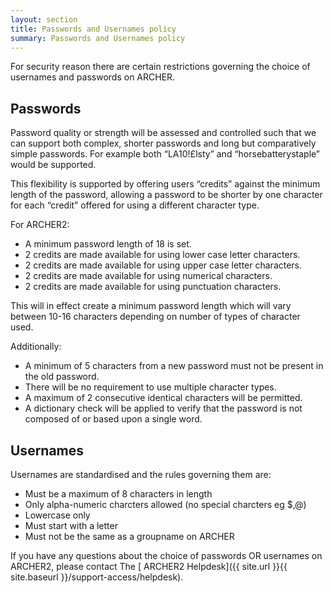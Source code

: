```yaml
---
layout: section
title: Passwords and Usernames policy
summary: Passwords and Usernames policy 
---
```



For security reason there are certain restrictions governing the choice of usernames and passwords on ARCHER.

## Passwords

Password quality or strength will be assessed and controlled such that we can support both complex, shorter passwords and long but comparatively simple passwords. For example both “LA10!£lsty” and “horsebatterystaple” would be supported.

This flexibility is supported by offering users “credits” against the minimum length of the password, allowing a password to be shorter by one character for each “credit” offered for using a different character type. 

For ARCHER2:
* A minimum password length of 18 is set.
* 2 credits are made available for using lower case letter characters.
* 2 credits are made available for using upper case letter characters.
* 2 credits are made available for using numerical characters.
* 2 credits are made available for using punctuation characters.

This will in effect create a minimum password length which will vary between 10-16 characters depending on number of types of character used.

Additionally:

* A minimum of 5 characters from a new password must not be present in the old password.
* There will be no requirement to use multiple character types.
* A maximum of 2 consecutive identical characters will be permitted.
* A dictionary check will be applied to verify that the password is not composed of or based upon a single word.


## Usernames

Usernames are standardised and the rules governing them are:
* Must be a maximum of 8 characters in length
* Only alpha-numeric charcters allowed (no special charcters eg $,@)
* Lowercase only
* Must start with a letter
* Must not be the same as a groupname on ARCHER


If you have any questions about the choice of passwords OR usernames on ARCHER2, please contact The [ ARCHER2 Helpdesk]({{ site.url }}{{ site.baseurl }}/support-access/helpdesk).


